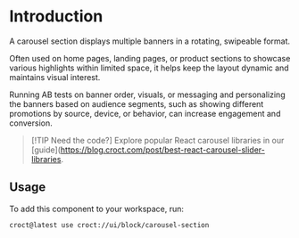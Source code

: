 # Introduction

A carousel section displays multiple banners in a rotating, swipeable format.

Often used on home pages, landing pages, or product sections to showcase various highlights within limited space,
it helps keep the layout dynamic and maintains visual interest.

Running AB tests on banner order, visuals, or messaging and personalizing the banners based on audience segments,
such as showing different promotions by source, device, or behavior, can increase engagement and conversion.

> [!TIP Need the code?]
> Explore popular React carousel libraries in our [guide](https://blog.croct.com/post/best-react-carousel-slider-libraries.

## Usage

To add this component to your workspace, run:

```js-pm
croct@latest use croct://ui/block/carousel-section
```
